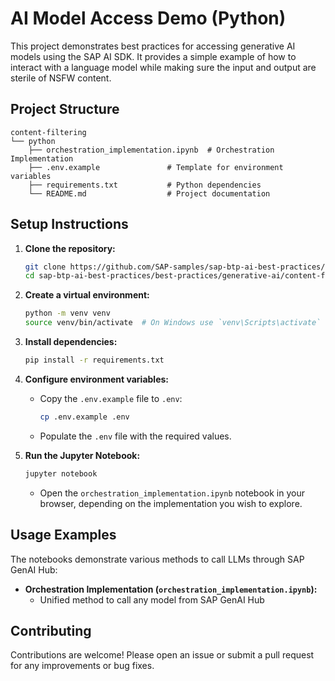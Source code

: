 # AI Model Access Demo (Python)

This project demonstrates best practices for accessing generative AI models using the SAP AI SDK. It provides a simple example of how to interact with a language model while making sure the input and output are sterile of NSFW content.

## Project Structure

```
content-filtering
└── python
    ├── orchestration_implementation.ipynb  # Orchestration Implementation
    ├── .env.example               # Template for environment variables
    ├── requirements.txt           # Python dependencies
    └── README.md                  # Project documentation
```

## Setup Instructions

1. **Clone the repository:**

   ```bash
   git clone https://github.com/SAP-samples/sap-btp-ai-best-practices/
   cd sap-btp-ai-best-practices/best-practices/generative-ai/content-filtering/python
   ```

2. **Create a virtual environment:**

   ```bash
   python -m venv venv
   source venv/bin/activate  # On Windows use `venv\Scripts\activate`
   ```

3. **Install dependencies:**

   ```bash
   pip install -r requirements.txt
   ```

4. **Configure environment variables:**

   - Copy the `.env.example` file to `.env`:
     ```bash
     cp .env.example .env
     ```
   - Populate the `.env` file with the required values.

5. **Run the Jupyter Notebook:**

   ```bash
   jupyter notebook
   ```

   - Open the `orchestration_implementation.ipynb` notebook in your browser, depending on the implementation you wish to explore.

## Usage Examples

The notebooks demonstrate various methods to call LLMs through SAP GenAI Hub:

- **Orchestration Implementation (`orchestration_implementation.ipynb`):**
  - Unified method to call any model from SAP GenAI Hub

## Contributing

Contributions are welcome! Please open an issue or submit a pull request for any improvements or bug fixes.

